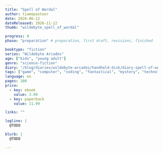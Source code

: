 ```yaml
---
title: "Spell of Wordal"
author: tiamopastoor
date: 2026-06-12
dateReleased: 2026-11-12
thumb: "wildebyte_spell_of_wordal"

progress: 0
phase: "preparation" # preparation, first draft, revisions, finished

booktype: "fiction"
series: "Wildebyte Arcades"
age: ["kids", "young adult"] 
genre: "science-fiction"
diary: "/blog/diaries/wildebyte-arcades/handheld-disk/diary-spell-of-wordal/"
tags: ["game", "computer", "coding", "fantastical", "mystery", "technology", "adventure"]
language: en
pages: 200
price:
  - key: ebook
    value: 3.99
  - key: paperback
    value: 11.99

links: ""

logline: |
  @TODO

blurb: |
  @TODO

---
```


